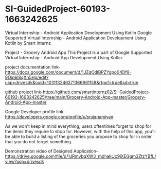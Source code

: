 # SI-GuidedProject-60193-1663242625
Virtual Internship - Android Application Development Using Kotlin
Google Supported Virtual Internship - Android Application Development Using Kotlin by Smart Internz

Project - Grocery Android App This Project is a part of Google Supported Virtual Internship - Android App Development Using Kotlin.

project documentation link-https://docs.google.com/document/d/1JZqOdlBPZYgpo04Df6-9Oip6l8qXn5Hp/edit?usp=drivesdk&ouid=103113246371366661158&rtpof=true&sd=true

github project link-https://github.com/smartinternz02/SI-GuidedProject-60193-1663242625/tree/main/Grocery-Android-App-master/Grocery-Android-App-master

Google Developer profile link-https://developers.google.com/profile/u/srujanamiyan

As we won't keep in mind everything, users oftentimes forget to shop for the items they require to shop for. However, with the help of this app, you'll be able to build a listing of the groceries you propose to shop for in order that you do not forget something.

Demonstration video of Designed Application-https://drive.google.com/file/d/1JRmvbqXW3_mdhakUc9jXEGgm3ZtzYBfL/view?usp=drivesdk


